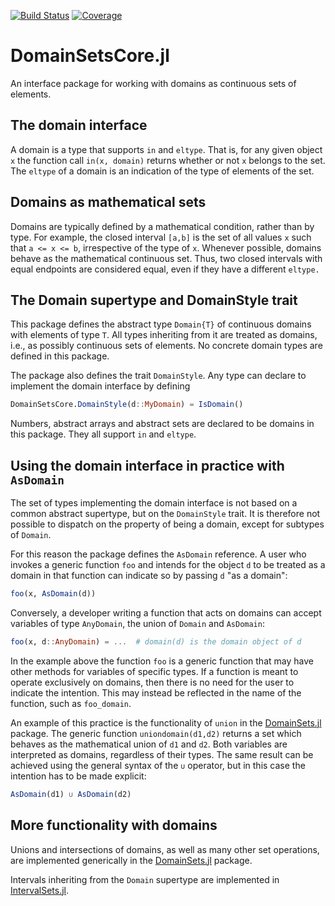 [![Build Status](https://github.com/JuliaApproximation/DomainSetsCore.jl/workflows/CI/badge.svg)](https://github.com/JuliaApproximation/DomainSetsCore.jl/actions)
[![Coverage](https://codecov.io/gh/JuliaApproximation/DomainSetsCore.jl/branch/main/graph/badge.svg)](https://codecov.io/gh/JuliaApproximation/DomainSetsCore.jl)

# DomainSetsCore.jl
An interface package for working with domains as continuous sets of elements.

## The domain interface

A domain is a type that supports `in` and `eltype`. That is, for any given
object `x` the function call `in(x, domain)` returns whether or not `x` belongs
to the set. The `eltype` of a domain is an indication of the type of elements of
the set.

## Domains as mathematical sets

Domains are typically defined by a mathematical condition, rather than by type.
For example, the closed interval `[a,b]` is the set of all values `x` such that
`a <= x <= b`, irrespective of the type of `x`. Whenever possible, domains
behave as the mathematical continuous set. Thus, two closed intervals with equal
endpoints are considered equal, even if they have a different `eltype.`

## The Domain supertype and DomainStyle trait

This package defines the abstract type `Domain{T}` of continuous domains with
elements of type `T`. All types inheriting from it are treated as domains, i.e.,
as possibly continuous sets of elements. No concrete domain types are defined
in this package.

The package also defines the trait `DomainStyle`. Any type can declare to
implement the domain interface by defining
```julia
DomainSetsCore.DomainStyle(d::MyDomain) = IsDomain()
```

Numbers, abstract arrays and abstract sets are declared to be domains in this
package. They all support `in` and `eltype`.

## Using the domain interface in practice with `AsDomain`

The set of types implementing the domain interface is not based on a common
abstract supertype, but on the `DomainStyle` trait. It is therefore not
possible to dispatch on the property of being a domain, except for subtypes of `Domain`.

For this reason the package defines the `AsDomain` reference. A user who invokes
a generic function `foo` and intends for the object `d` to be treated as a
domain in that function can indicate so by passing `d` "as a domain":
```julia
foo(x, AsDomain(d))
```

Conversely, a developer writing a function that acts on domains can accept
variables of type `AnyDomain`, the union of `Domain` and `AsDomain`:
```julia
foo(x, d::AnyDomain) = ...  # domain(d) is the domain object of d
```

In the example above the function `foo` is a generic function that may have
other methods for variables of specific types. If a function is meant to operate
exclusively on domains, then there is no need for the user to indicate the
intention. This may instead be reflected in the name of the function, such as `foo_domain`.

An example of this practice is the functionality of `union` in the
[DomainSets.jl](https://github.com/JuliaApproximation/DomainSets.jl) package.
The generic function `uniondomain(d1,d2)` returns a set which behaves as the
mathematical union of `d1` and `d2`. Both variables are interpreted as domains,
regardless of their types. The same result can be achieved using the general
syntax of the `∪` operator, but in this case the intention has to be made
explicit:
```julia
AsDomain(d1) ∪ AsDomain(d2)
```

## More functionality with domains

Unions and intersections of domains, as well as many other set operations, are implemented generically in the
[DomainSets.jl](https://github.com/JuliaApproximation/DomainSets.jl) package.

Intervals inheriting from the `Domain` supertype are implemented in
[IntervalSets.jl](https://github.com/JuliaMath/IntervalSets.jl).
